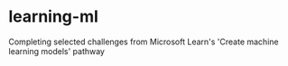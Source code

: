 # learning-ml
Completing selected challenges from Microsoft Learn's 'Create machine learning models' pathway
